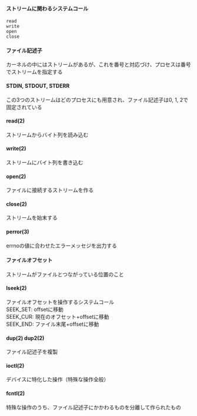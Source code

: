 #### ストリームに関わるシステムコール

`read`  
`write`  
`open`  
`close`

#### ファイル記述子

カーネルの中にはストリームがあるが、これを番号と対応づけ、プロセスは番号でストリームを指定する

#### STDIN, STDOUT, STDERR

この3つのストリームはどのプロセスにも用意され、ファイル記述子は0, 1, 2で固定されている

#### read(2)

ストリームからバイト列を読み込む

#### write(2)

ストリームにバイト列を書き込む

#### open(2)

ファイルに接続するストリームを作る

#### close(2)

ストリームを始末する

#### perror(3)

errnoの値に合わせたエラーメッセジを出力する

#### ファイルオフセット

ストリームがファイルとつながっている位置のこと

#### lseek(2)

ファイルオフセットを操作するシステムコール  
SEEK_SET: offsetに移動  
SEEK_CUR: 現在のオフセット+offsetに移動  
SEEK_END: ファイル末尾+offsetに移動

#### dup(2) dup2(2)

ファイル記述子を複製

#### ioctl(2)

デバイスに特化した操作（特殊な操作全般）  

#### fcntl(2)

特殊な操作のうち、ファイル記述子にかかわるものを分離して作られたもの